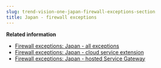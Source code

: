 ```yaml
---
slug: trend-vision-one-japan-firewall-exceptions-section
title: Japan - firewall exceptions
---
```


**Related information**

- [Firewall exceptions: Japan - all exceptions](firewall-japan-all-exceptions.md)
- [Firewall exceptions: Japan - cloud service extension](firewall-japan-cloud-service.md)
- [Firewall exceptions: Japan - hosted Service Gateway](firewall-japan-hosted-service.md)
